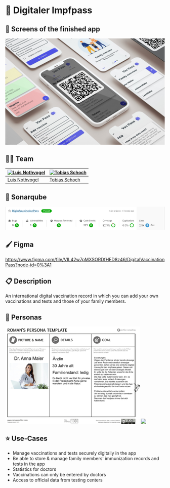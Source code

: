 # 💉 Digitaler Impfpass

## 📱 Screens of the finished app

![Screens](/documentation/WP5.jpg)

## 👨‍💻 Team
[![Luis Nothvogel](https://avatars1.githubusercontent.com/u/48949590?s=400&v=4)](https://github.com/Involute1) | [![Tobias Schoch](https://avatars3.githubusercontent.com/u/43953160?s=400&u=4d66d900dec2004d7213dce3bc1aa54ceafc0f80&v=4)](https://github.com/Tobias-Schoch)
---|---
[Luis Nothvogel](https://github.com/Involute1) |[Tobias Schoch](https://github.com/Tobias-Schoch)

## 🔭 Sonarqube

![Screens](/documentation/sonarqube.png)

## 🖌 Figma

https://www.figma.com/file/VIL42w7pMXSORDfHED8z46/DigitalVaccinationPass?node-id=0%3A1


## 📋 Description

An international digital vaccination record in which you can add your own vaccinations and tests and those of your family members.

## 👨 Personas

<img src="/documentation/grp4_persona_arzt.png" width="425"/> <img src="/documentation/grp4_persona_vater.png" width="425"/>

## ⭐ Use-Cases

- Manage vaccinations and tests securely digitally in the app 
- Be able to store & manage family members' immunization records and tests in the app
- Statistics for doctors
- Vaccinations can only be entered by doctors
- Access to official data from testing centers 

